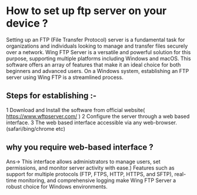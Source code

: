 # How to set up ftp server on your device ?
Setting up an FTP (File Transfer Protocol) server is a fundamental task for organizations and individuals looking to manage and transfer files securely over a network.
Wing FTP Server is a versatile and powerful solution for this purpose, supporting multiple platforms including Windows and macOS. This software offers an array of features that make it an ideal choice for both beginners and advanced users.
On a Windows system, establishing an FTP server using Wing FTP is a streamlined process.
## Steps for establishing :-
1 Download and Install the software from official website( https://www.wftpserver.com/ )
2 Configure the server through a web based interface.
3 The web based interface accessible via any web-browser.(safari/bing/chrome etc)
## why you require web-based interface ?
Ans-> This interface allows administrators to manage users, set permissions, and monitor server activity with ease.)
Features such as support for multiple protocols (FTP, FTPS, HTTP, HTTPS, and SFTP), real-time monitoring, and comprehensive logging make Wing FTP Server a robust choice for Windows environments.
  
